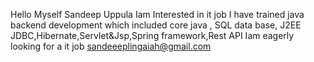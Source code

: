 Hello Myself Sandeep Uppula
Iam Interested in it job
I have trained  java backend development which included core java , SQL data base, J2EE JDBC,Hibernate,Servlet&Jsp,Spring framework,Rest API
Iam eagerly looking for a it job
sandeeeplingaiah@gmail.com

<!---
MrSandeep007/MrSandeep007 is a ✨ special ✨ repository because its `README.md` (this file) appears on your GitHub profile.
You can click the Preview link to take a look at your changes.
--->
